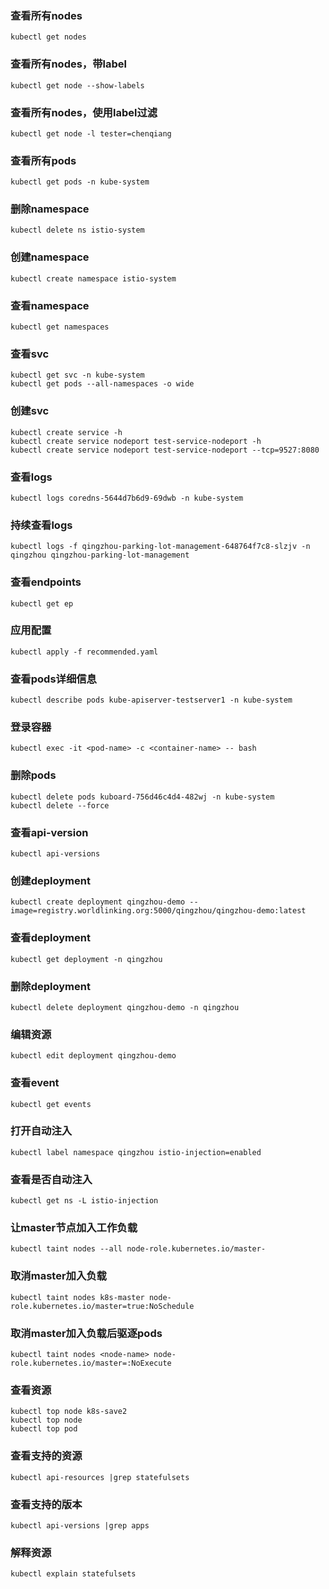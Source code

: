 ### 查看所有nodes
`kubectl get nodes`

### 查看所有nodes，带label
`kubectl get node --show-labels`

### 查看所有nodes，使用label过滤
`kubectl get node -l tester=chenqiang`

### 查看所有pods
`kubectl get pods -n kube-system`

### 删除namespace
`kubectl delete ns istio-system`

### 创建namespace
`kubectl create namespace istio-system`

### 查看namespace
`kubectl get namespaces`

### 查看svc
```
kubectl get svc -n kube-system
kubectl get pods --all-namespaces -o wide
```

### 创建svc
```
kubectl create service -h
kubectl create service nodeport test-service-nodeport -h
kubectl create service nodeport test-service-nodeport --tcp=9527:8080
```

### 查看logs
`kubectl logs coredns-5644d7b6d9-69dwb -n kube-system`

### 持续查看logs
`kubectl logs -f qingzhou-parking-lot-management-648764f7c8-slzjv -n qingzhou qingzhou-parking-lot-management`

### 查看endpoints
`kubectl get ep`

### 应用配置
`kubectl apply -f recommended.yaml`

### 查看pods详细信息
`kubectl describe pods kube-apiserver-testserver1 -n kube-system`

### 登录容器
`kubectl exec -it <pod-name> -c <container-name> -- bash`
  
### 删除pods
```
kubectl delete pods kuboard-756d46c4d4-482wj -n kube-system
kubectl delete --force
```
  
### 查看api-version
`kubectl api-versions`
  
### 创建deployment
`kubectl create deployment qingzhou-demo --image=registry.worldlinking.org:5000/qingzhou/qingzhou-demo:latest`
  
### 查看deployment
`kubectl get deployment -n qingzhou`

### 删除deployment
`kubectl delete deployment qingzhou-demo -n qingzhou`
  
### 编辑资源
`kubectl edit deployment qingzhou-demo`
  
### 查看event
`kubectl get events`
  
### 打开自动注入
`kubectl label namespace qingzhou istio-injection=enabled`
  
### 查看是否自动注入
`kubectl get ns -L istio-injection`
  
### 让master节点加入工作负载
`kubectl taint nodes --all node-role.kubernetes.io/master-`
  
### 取消master加入负载
`kubectl taint nodes k8s-master node-role.kubernetes.io/master=true:NoSchedule`
  
### 取消master加入负载后驱逐pods
`kubectl taint nodes <node-name> node-role.kubernetes.io/master=:NoExecute`
  
### 查看资源
```
kubectl top node k8s-save2
kubectl top node
kubectl top pod
```
  
### 查看支持的资源
`kubectl api-resources |grep statefulsets`
  
### 查看支持的版本
`kubectl api-versions |grep apps`
  
### 解释资源
`kubectl explain statefulsets`
